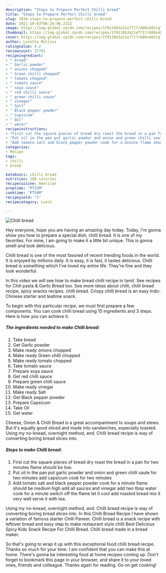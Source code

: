 ```yaml
---
description: "Steps to Prepare Perfect Chilli bread"
title: "Steps to Prepare Perfect Chilli bread"
slug: 3838-steps-to-prepare-perfect-chilli-bread
date: 2021-10-03T06:26:06.232Z
image: https://img-global.cpcdn.com/recipes/1f9118b3a21e7717/680x482cq70/chilli-bread-recipe-main-photo.jpg
thumbnail: https://img-global.cpcdn.com/recipes/1f9118b3a21e7717/680x482cq70/chilli-bread-recipe-main-photo.jpg
cover: https://img-global.cpcdn.com/recipes/1f9118b3a21e7717/680x482cq70/chilli-bread-recipe-main-photo.jpg
author: Loretta Mullins
ratingvalue: 4.2
reviewcount: 27791
recipeingredient:
- " bread"
- " Garlic powder"
- " onions chopped"
- " Green chilli chopped"
- " tomato chopped"
- " tomato sauce"
- " soya sauce"
- " red chilli sauce"
- " green chilli sauce"
- " vinegar"
- " Salt"
- " Black pepper powder"
- " Capsicum"
- " Oil"
- " water"
recipeinstructions:
- "First cut the square pieces of bread dry roast the bread in a pan for two minutes flame should be low."
- "Put oil in the pan put garlic powder and onion and green chilli saute for two minutes add capsicum cook for two minutes"
- "Add tomato salt and black pepper powder cook for a minute flame should be medium high add all sauces and vinegar add two tbsp water cook for a minute switch off the flame let it cool add roasted bread mix it very well serve it with tea."
categories:
- Recipe
tags:
- chilli
- bread

katakunci: chilli bread 
nutrition: 188 calories
recipecuisine: American
preptime: "PT23M"
cooktime: "PT59M"
recipeyield: "1"
recipecategory: Lunch

---
```



![Chilli bread](https://img-global.cpcdn.com/recipes/1f9118b3a21e7717/680x482cq70/chilli-bread-recipe-main-photo.jpg)

Hey everyone, hope you are having an amazing day today. Today, I'm gonna show you how to prepare a special dish, chilli bread. It is one of my favorites. For mine, I am going to make it a little bit unique. This is gonna smell and look delicious.

Chilli bread is one of the most favored of recent trending foods in the world. It is enjoyed by millions daily. It is easy, it is fast, it tastes delicious. Chilli bread is something which I've loved my entire life. They're fine and they look wonderful.

In this video we will see how to make bread chilli recipe in tamil. See recipes for Chili pasta &amp; Garlic Bread too. See more ideas about chilli, chilli bread recipe, spicy snacks recipes. chilli bread. Crispy chilli bread is an easy Indo-Chinese starter and teatime snack.


To begin with this particular recipe, we must first prepare a few components. You can cook chilli bread using 15 ingredients and 3 steps. Here is how you can achieve it.

<!--inarticleads1-->

##### The ingredients needed to make Chilli bread:

1. Take  bread
1. Get  Garlic powder
1. Make ready  onions chopped
1. Make ready  Green chilli chopped
1. Make ready  tomato chopped
1. Take  tomato sauce
1. Prepare  soya sauce
1. Get  red chilli sauce
1. Prepare  green chilli sauce
1. Make ready  vinegar
1. Make ready  Salt
1. Get  Black pepper powder
1. Prepare  Capsicum
1. Take  Oil
1. Get  water


Cheese, Onion &amp; Chilli Bread is a great accompaniment to soups and stews. But it&#39;s equally good sliced and made into sandwiches, especially toasted. Using my no-knead, overnight method, and. Chilli bread recipe is way of converting boring bread slices into. 

<!--inarticleads2-->

##### Steps to make Chilli bread:

1. First cut the square pieces of bread dry roast the bread in a pan for two minutes flame should be low.
1. Put oil in the pan put garlic powder and onion and green chilli saute for two minutes add capsicum cook for two minutes
1. Add tomato salt and black pepper powder cook for a minute flame should be medium high add all sauces and vinegar add two tbsp water cook for a minute switch off the flame let it cool add roasted bread mix it very well serve it with tea.


Using my no-knead, overnight method, and. Chilli bread recipe is way of converting boring bread slices into. In this Chilli Bread Recipe I have shown a variation of famous starter Chilli Paneer. Chilli bread is a snack recipe with leftover bread and easy step to make restaurant style chilli Best Delicious Spicy Kids Snack Recipe For Chilli Bread. Chilli bread made in a bread maker. 

So that's going to wrap it up with this exceptional food chilli bread recipe. Thanks so much for your time. I am confident that you can make this at home. There's gonna be interesting food at home recipes coming up. Don't forget to bookmark this page in your browser, and share it to your loved ones, friends and colleague. Thanks again for reading. Go on get cooking!
